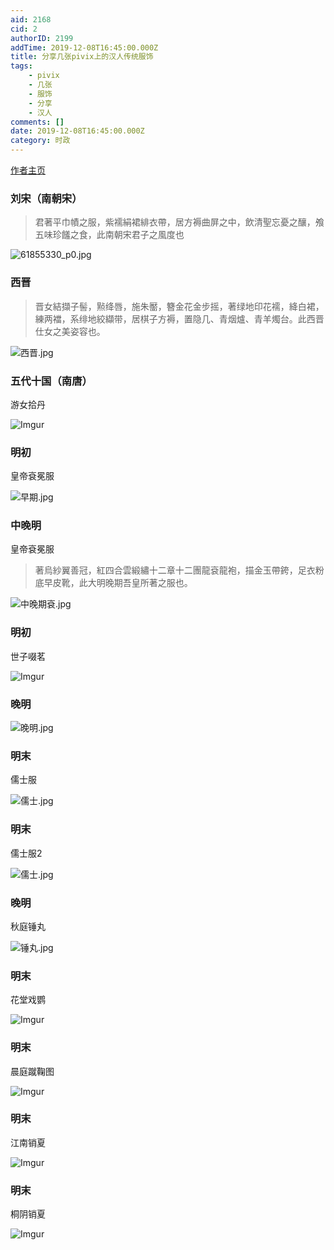 ```yaml
---
aid: 2168
cid: 2
authorID: 2199
addTime: 2019-12-08T16:45:00.000Z
title: 分享几张pivix上的汉人传统服饰
tags:
    - pivix
    - 几张
    - 服饰
    - 分享
    - 汉人
comments: []
date: 2019-12-08T16:45:00.000Z
category: 时政
---
```


[作者主页](https://www.pixiv.net/member.php?id=16556799)

### [](#%E5%88%98%E5%AE%8B-%E5%8D%97%E6%9C%9D%E5%AE%8B)刘宋（南朝宋）

> 君著平巾幘之服，紫襦絹裙緋衣帶，居方褥曲屏之中，飲清聖忘憂之釀，飧五味珍饈之食，此南朝宋君子之風度也

![61855330_p0.jpg](https://i.loli.net/2019/12/08/cNuyEw1OWYF896M.jpg)

### [](#%E8%A5%BF%E6%99%8B)西晋

> 晋女結擷子髻，㸃绛唇，施朱靨，簪金花金步摇，著绿地印花襦，絳白裙，練两襠，系绯地絞纈带，居棋子方褥，置隐几、青烟爐、青羊燭台。此西晋仕女之美姿容也。

![西晋.jpg](https://i.loli.net/2019/12/08/eItL7lNwhM3bT5d.jpg)

### [](#%E4%BA%94%E4%BB%A3%E5%8D%81%E5%9B%BD-%E5%8D%97%E5%94%90)五代十国（南唐）

游女拾丹

![Imgur](https://imgur.com/foDwmNF.jpg)

### [](#%E6%98%8E%E5%88%9D)明初

皇帝袞冕服

![早期.jpg](https://i.loli.net/2019/12/09/TufwtgZCEWL4Abx.jpg)

### [](#%E4%B8%AD%E6%99%9A%E6%98%8E)中晚明

皇帝袞冕服

> 著烏紗翼善冠，紅四合雲緞繡十二章十二團龍袞龍袍，描金玉帶銙，足衣粉底早皮靴，此大明晚期吾皇所著之服也。

![中晚期袞.jpg](https://i.loli.net/2019/12/09/m4FqagJjGf8kEwL.jpg)

### [](#%E6%98%8E%E5%88%9D)明初

世子啜茗

![Imgur](https://imgur.com/C9xiyvC.jpg)

### [](#%E6%99%9A%E6%98%8E)晚明

![晚明.jpg](https://i.loli.net/2019/12/09/hV5kZPYMOQzNKgq.jpg)

### [](#%E6%98%8E%E6%9C%AB)明末

儒士服

![儒士.jpg](https://i.loli.net/2019/12/09/jkgp7wfbEdWIoeC.jpg)

### [](#%E6%98%8E%E6%9C%AB)明末

儒士服2

![儒士.jpg](https://i.loli.net/2019/12/09/VnRf3QY67ajTWyL.jpg)

### [](#%E6%99%9A%E6%98%8E)晚明

秋庭锤丸

![锤丸.jpg](https://i.loli.net/2019/12/09/2LGFUvgY7DrtoQx.jpg)

### [](#%E6%98%8E%E6%9C%AB)明末

花堂戏鹦

![Imgur](https://imgur.com/QF5FmUC.jpg)

### [](#%E6%98%8E%E6%9C%AB)明末

晨庭蹴鞠图

![Imgur](https://imgur.com/TVlln9y.jpg)

### [](#%E6%98%8E%E6%9C%AB)明末

江南销夏

![Imgur](https://imgur.com/w7dS1t2.jpg)

### [](#%E6%98%8E%E6%9C%AB)明末

桐阴销夏

![Imgur](https://imgur.com/hcg0duj.jpg)
